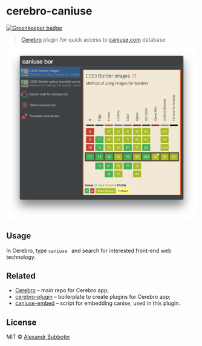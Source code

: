 # cerebro-caniuse

[![Greenkeeper badge](https://badges.greenkeeper.io/KELiON/cerebro-caniuse.svg)](https://greenkeeper.io/)

> [Cerebro](http://www.cerebroapp.com) plugin for quick access to [caniuse.com](http://caniuse.com/) database

![](screenshot.png)

## Usage

In Cerebro, type `caniuse ` and search for interested front-end web technology.

## Related

- [Cerebro](http://github.com/KELiON/cerebro) – main repo for Cerebro app;
- [cerebro-plugin](https://github.com/KELiON/cerebro-plugin) – boilerplate to create plugins for Cerebro app;
- [caniuse-embed](https://github.com/ireade/caniuse-embed) – script for embedding canise, used in this plugin.

## License

MIT © [Alexandr Subbotin](http://asubbotin.ru)
